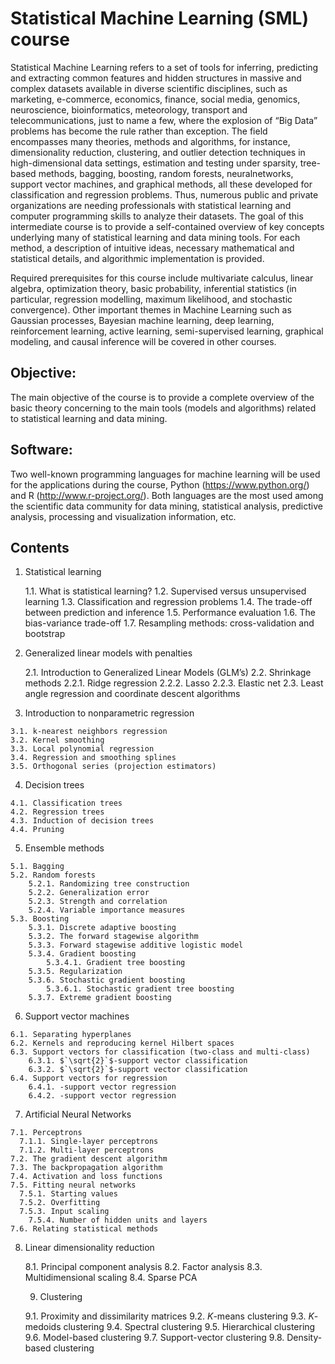 # Statistical Machine Learning (SML) course

Statistical Machine Learning refers to a set of tools for inferring, predicting and extracting common features and hidden structures in massive and complex datasets available in diverse scientific disciplines, such as marketing, e-commerce, economics, finance, social media, genomics, neuroscience, bioinformatics, meteorology, transport and telecommunications, just to name a few, where the explosion of “Big Data” problems has become the rule rather than exception. The field encompasses many theories, methods and algorithms, for instance, dimensionality reduction, clustering, and outlier detection techniques in high-dimensional data settings, estimation and testing under sparsity, tree-based methods, bagging, boosting, random forests, neuralnetworks, support vector machines, and graphical methods, all these developed for classification and regression problems. Thus, numerous public and private organizations are needing professionals with statistical learning and computer programming skills to analyze their datasets. The goal of this intermediate course is to provide a self-contained overview of key concepts underlying many of statistical learning and data mining tools. For each method, a description of intuitive ideas, necessary mathematical and statistical details, and algorithmic implementation is provided.

Required prerequisites for this course include multivariate calculus, linear algebra, optimization theory, basic probability, inferential statistics (in particular, regression modelling, maximum likelihood, and stochastic convergence). Other important themes in Machine Learning such as Gaussian processes, Bayesian machine learning, deep learning, reinforcement learning, active learning, semi-supervised learning, graphical modeling, and causal inference will be covered in other courses.

## Objective:

The main objective of the course is to provide a complete overview of the basic theory concerning to the main tools (models and algorithms) related to statistical learning and data mining.

## Software:

Two well-known programming languages for machine learning will be used for the applications during the course, Python (https://www.python.org/) and R (http://www.r-project.org/). Both languages are the most used among the scientific data community for data mining, statistical analysis, predictive analysis, processing and visualization information, etc.

## Contents

1. Statistical learning
   
   1.1. What is statistical learning?
   1.2. Supervised versus unsupervised learning
   1.3. Classification and regression problems
   1.4. The trade-off between prediction and inference
   1.5. Performance evaluation
   1.6. The bias-variance trade-off
   1.7. Resampling methods: cross-validation and bootstrap
   
 2. Generalized linear models with penalties
    
    2.1. Introduction to Generalized Linear Models (GLM’s)
    2.2. Shrinkage methods
      2.2.1. Ridge regression
      2.2.2. Lasso
      2.2.3. Elastic net
    2.3. Least angle regression and coordinate descent algorithms

  3. Introduction to nonparametric regression

    3.1. k-nearest neighbors regression
    3.2. Kernel smoothing
    3.3. Local polynomial regression
    3.4. Regression and smoothing splines
    3.5. Orthogonal series (projection estimators)

  4. Decision trees

    4.1. Classification trees
    4.2. Regression trees
    4.3. Induction of decision trees
    4.4. Pruning

  5. Ensemble methods
    
    5.1. Bagging
    5.2. Random forests
        5.2.1. Randomizing tree construction
        5.2.2. Generalization error
        5.2.3. Strength and correlation
        5.2.4. Variable importance measures
    5.3. Boosting
        5.3.1. Discrete adaptive boosting
        5.3.2. The forward stagewise algorithm
        5.3.3. Forward stagewise additive logistic model
        5.3.4. Gradient boosting
            5.3.4.1. Gradient tree boosting
        5.3.5. Regularization
        5.3.6. Stochastic gradient boosting
            5.3.6.1. Stochastic gradient tree boosting
        5.3.7. Extreme gradient boosting

  6. Support vector machines

    6.1. Separating hyperplanes
    6.2. Kernels and reproducing kernel Hilbert spaces
    6.3. Support vectors for classification (two-class and multi-class)
        6.3.1. $`\sqrt{2}`$-support vector classification
        6.3.2. $`\sqrt{2}`$-support vector classification
    6.4. Support vectors for regression
        6.4.1. -support vector regression
        6.4.2. -support vector regression

   7. Artificial Neural Networks

    7.1. Perceptrons
      7.1.1. Single-layer perceptrons
      7.1.2. Multi-layer perceptrons
    7.2. The gradient descent algorithm
    7.3. The backpropagation algorithm
    7.4. Activation and loss functions
    7.5. Fitting neural networks
      7.5.1. Starting values
      7.5.2. Overfitting
      7.5.3. Input scaling
        7.5.4. Number of hidden units and layers
    7.6. Relating statistical methods

8. Linear dimensionality reduction
  
    8.1. Principal component analysis
    8.2. Factor analysis
    8.3. Multidimensional scaling
    8.4. Sparse PCA

   9. Clustering
    
    9.1. Proximity and dissimilarity matrices
    9.2. $K$-means clustering
    9.3. $K$-medoids clustering
    9.4. Spectral clustering
    9.5. Hierarchical clustering
    9.6. Model-based clustering
    9.7. Support-vector clustering
    9.8. Density-based clustering
